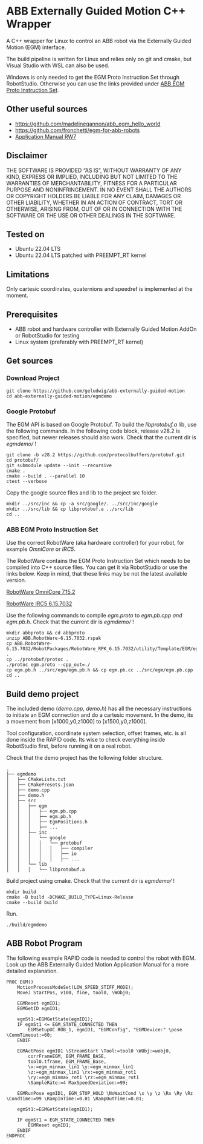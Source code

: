 # ABB Externally Guided Motion C++ Wrapper
A C++ wrapper for Linux to control an ABB robot via the Externally Guided Motion (EGM) interface.

The build pipeline is written for Linux and relies only on git and cmake, but Visual Studio with WSL can also be used.

Windows is only needed to get the EGM Proto Instruction Set through RobotStudio. Otherwise you can use the links provided under [ABB EGM Proto Instruction Set](https://github.com/geludwig/abb-externally-guided-motion/tree/main?tab=readme-ov-file#abb-egm-proto-instruction-set).

## Other useful sources
- https://github.com/madelinegannon/abb_egm_hello_world
- https://github.com/fronchetti/egm-for-abb-robots
- [Application Manual RW7](https://github.com/geludwig/abb-externally-guided-motion/blob/main/documentation/ExternallyGuidedMotionRW7-en.pdf)

## Disclaimer
THE SOFTWARE IS PROVIDED “AS IS”, WITHOUT WARRANTY OF ANY KIND, EXPRESS OR IMPLIED, INCLUDING BUT NOT LIMITED TO THE WARRANTIES OF MERCHANTABILITY, FITNESS FOR A PARTICULAR PURPOSE AND NONINFRINGEMENT. IN NO EVENT SHALL THE AUTHORS OR COPYRIGHT HOLDERS BE LIABLE FOR ANY CLAIM, DAMAGES OR OTHER LIABILITY, WHETHER IN AN ACTION OF CONTRACT, TORT OR OTHERWISE, ARISING FROM, OUT OF OR IN CONNECTION WITH THE SOFTWARE OR THE USE OR OTHER DEALINGS IN THE SOFTWARE.

## Tested on
- Ubuntu 22.04 LTS
- Ubuntu 22.04 LTS patched with PREEMPT_RT kernel

## Limitations
Only cartesic coordinates, quaternions and speedref is implemented at the moment.

## Prerequisites
- ABB robot and hardware controller with Externally Guided Motion AddOn or RobotStudio for testing
- Linux system (preferably with PREEMPT_RT kernel)

## Get sources
### Download Project
```
git clone https://github.com/geludwig/abb-externally-guided-motion
cd abb-externally-guided-motion/egmdemo
```
### Google Protobuf
The EGM API is based on Google Protobuf. To build the *libprotobuf.a* lib, use the following commands. In the following code block, release v28.2 is specified, but newer releases should also work. Check that the current dir is *egmdemo/* !
```
git clone -b v28.2 https://github.com/protocolbuffers/protobuf.git
cd protobuf/
git submodule update --init --recursive
cmake .
cmake --build . --parallel 10
ctest --verbose
```
Copy the google source files and lib to the project src folder.
```
mkdir ../src/inc && cp -a src/google/. ../src/inc/google
mkdir ../src/lib && cp libprotobuf.a ../src/lib
cd ..
```
### ABB EGM Proto Instruction Set
Use the correct RobotWare (aka hardware controller) for your robot, for example *OmniCore* or *IRC5*.

The RobotWare contains the EGM Proto Instruction Set which needs to be compiled into C++ source files. You can get it via RobotStudio or use the links below. Keep in mind, that these links may be not the latest available version.

[RobotWare OmniCore 7.15.2](https://robotstudiocdn.azureedge.net/distributionpackages/RobotWare/ABB.RobotWare-7.15.2.rspak)

[RobotWare IRC5 6.15.7032](https://robotstudiocdn.azureedge.net/distributionpackages/RobotWare/ABB.RobotWare-6.15.7032.rspak)

Use the following commands to compile *egm.proto* to *egm.pb.cpp* *and egm.pb.h*. Check that the current dir is *egmdemo/* !

```
mkdir abbproto && cd abbproto
unzip ABB.RobotWare-6.15.7032.rspak
cp ABB.RobotWare-6.15.7032/RobotPackages/RobotWare_RPK_6.15.7032/utility/Template/EGM/egm.proto .
cp ../protobuf/protoc .
./protoc egm.proto --cpp_out=./
cp egm.pb.h ../src/egm/egm.pb.h && cp egm.pb.cc ../src/egm/egm.pb.cpp
cd ..
```

## Build demo project
The included demo (*demo.cpp, demo.h*) has all the necessary instructions to initiate an EGM connection and do a cartesic movement. In the demo, its a movement from [x1000,y0,z1000] to [x1500,y0,z1000].

Tool configuration, coordinate system selection, offset frames, etc. is all done inside the RAPID code. Its wise to check everything inside RobotStudio first, before running it on a real robot.

Check that the demo project has the following folder structure.
```
.
├── egmdemo
│   ├── CMakeLists.txt
│   ├── CMakePresets.json
│   ├── demo.cpp
│   ├── demo.h
│   ├── src
│   │   ├── egm
│   │   │   ├── egm.pb.cpp
│   │   │   ├── egm.pb.h
│   │   │   ├── EgmPositions.h
│   │   │   ├── ...
│   │   ├── inc
│   │   │   └── google
│   │   │   │   └── protobuf
│   │   │   │   │   ├── compiler
│   │   │   │   │   ├── io
│   │   │   │   │   ├── ...
│   │   └── lib
│   │   │   └── libprotobuf.a
```

Build project using cmake. Check that the current dir is *egmdemo/* !
```
mkdir build
cmake -B build -DCMAKE_BUILD_TYPE=Linux-Release
cmake --build build
```

Run.
```
./build/egmdemo
```

## ABB Robot Program
The following example RAPID code is needed to control the robot with EGM. Look up the ABB Externally Guided Motion Application Manual for a more detailed explanation.
```
PROC EGM()
	MotionProcessModeSet(LOW_SPEED_STIFF_MODE);
	MoveJ StartPos, v100, fine, tool0, \WObj0;
	
	EGMReset egmID1;
	EGMGetID egmID1;
	
	egmSt1:=EGMGetState(egmID1);
	IF egmSt1 <= EGM_STATE_CONNECTED THEN
		EGMSetupUC ROB_1, egmID1, "EGMConfig", "EGMDevice:" \pose \CommTimeout:=60;
	ENDIF
	
	EGMActPose egmID1 \StreamStart \Tool:=tool0 \WObj:=wobj0,
		corrFrameEGM, EGM_FRAME_BASE,
		tool0.tframe, EGM_FRAME_Base,
		\x:=egm_minmax_lin1 \y:=egm_minmax_lin1
		\z:=egm_minmax_lin1 \rx:=egm_minmax_rot1
		\ry:=egm_minmax_rot1 \rz:=egm_minmax_rot1
		\SampleRate:=4 MaxSpeedDeviation:=99;
	
	EGMRunPose egmID1, EGM_STOP_HOLD \NoWaitCond \x \y \z \Rx \Ry \Rz \CondTime:=99 \RampInTime:=0.01 \RampOutTime:=0.01;
	
	egmSt1:=EGMGetState(egmID1);
	
	IF egmSt1 = EGM_STATE_CONNECTED THEN
		EGMReset egmID1;
	ENDIF
ENDPROC
```
